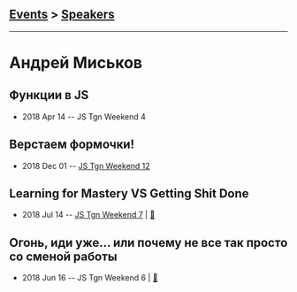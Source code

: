 ## [Events](../README.md) > [Speakers](../speakers.md)
---

# Андрей Миськов

## Функции в JS
- 2018 Apr 14 -- JS Tgn Weekend 4    
## Верстаем формочки!
- 2018 Dec 01 -- [JS Tgn Weekend 12](https://youtu.be/bNvwxg-dd0U)    
## Learning for Mastery VS Getting Shit Done
- 2018 Jul 14 -- [JS Tgn Weekend 7](https://youtu.be/i-ldltTn_44)  | [:notebook:](https://goo.gl/ftVpdS)  
## Огонь, иди уже... или почему не все так просто со сменой работы
- 2018 Jun 16 -- JS Tgn Weekend 6  | [:notebook:](http://andreymiskov.ru/keynotes/ogon/)  
